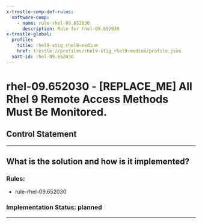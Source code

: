 ```yaml
---
x-trestle-comp-def-rules:
  software-comp:
    - name: rule-rhel-09.652030
      description: Rule for rhel-09.652030
x-trestle-global:
  profile:
    title: rhel9-stig_rhel9-medium
    href: trestle://profiles/rhel9-stig_rhel9-medium/profile.json
  sort-id: rhel-09.652030
---
```


# rhel-09.652030 - \[REPLACE_ME\] All Rhel 9 Remote Access Methods Must Be Monitored.

## Control Statement

______________________________________________________________________

## What is the solution and how is it implemented?

<!-- For implementation status enter one of: implemented, partial, planned, alternative, not-applicable -->

<!-- Note that the list of rules under ### Rules: is read-only and changes will not be captured after assembly to JSON -->

<!-- Add control implementation description here for control: rhel-09.652030 -->

### Rules:

  - rule-rhel-09.652030

### Implementation Status: planned

______________________________________________________________________
